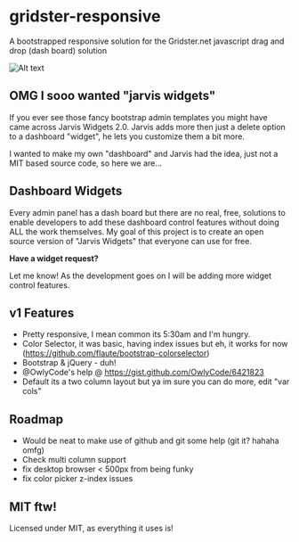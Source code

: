 gridster-responsive
===================

A bootstrapped responsive solution for the Gridster.net javascript drag and drop (dash board) solution

![Alt text](http://i.imgur.com/rie4hKr.png)




OMG I sooo wanted "jarvis widgets"
--------------

If you ever see those fancy bootstrap admin templates you might have came across Jarvis Widgets 2.0. Jarvis adds more then just a delete option to a dashboard "widget", he lets you customize them a bit more.

I wanted to make my own "dashboard" and Jarvis had the idea, just not a MIT based source code, so here we are...



Dashboard Widgets
--------------

Every admin panel has a dash board but there are no real, free, solutions to enable developers to add these dashboard control features without doing ALL the work themselves. My goal of this project is to create an open source version of "Jarvis Widgets" that everyone can use for free.

**Have a widget request?**

Let me know! As the development goes on I will be adding more widget control features.



v1 Features
--------------

- Pretty responsive, I mean common its 5:30am and I'm hungry.
- Color Selector, it was basic, having index issues but eh, it works for now (https://github.com/flaute/bootstrap-colorselector)
- Bootstrap & jQuery - duh!
- @OwlyCode's help @ https://gist.github.com/OwlyCode/6421823
- Default its a two column layout but ya im sure you can do more, edit "var cols"

 

Roadmap
--------------
- Would be neat to make use of github and git some help (git it? hahaha omfg) 
- Check multi column support
- fix desktop browser < 500px from being funky
- fix color picker z-index issues




MIT ftw!
--------------

Licensed under MIT, as everything it uses is!
